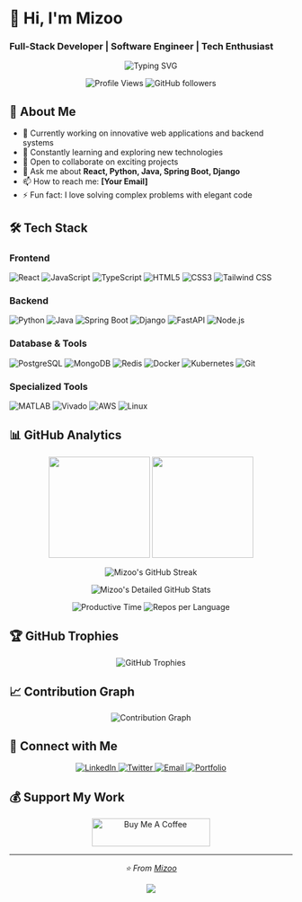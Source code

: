 # 👋 Hi, I'm Mizoo
### Full-Stack Developer | Software Engineer | Tech Enthusiast

<p align="center">
  <img src="https://readme-typing-svg.herokuapp.com?font=Fira+Code&pause=1000&color=F75C7E&center=true&vCenter=true&width=435&lines=Full-Stack+Developer;Always+learning+new+technologies;Building+innovative+solutions" alt="Typing SVG" />
</p>

<p align="center">
  <img src="https://komarev.com/ghpvc/?username=Mizoo1&color=blueviolet&style=flat-square&label=Profile+Views" alt="Profile Views" />
  <img src="https://img.shields.io/github/followers/Mizoo1?label=Followers&style=flat-square&color=blue" alt="GitHub followers" />
</p>

## 🚀 About Me

- 🔭 Currently working on innovative web applications and backend systems
- 🌱 Constantly learning and exploring new technologies
- 👯 Open to collaborate on exciting projects
- 💬 Ask me about **React, Python, Java, Spring Boot, Django**
- 📫 How to reach me: **[Your Email]**
- ⚡ Fun fact: I love solving complex problems with elegant code

## 🛠️ Tech Stack

### Frontend
<p align="left">
  <img src="https://img.shields.io/badge/-React-61DAFB?style=for-the-badge&logo=react&logoColor=black" alt="React" />
  <img src="https://img.shields.io/badge/-JavaScript-F7DF1E?style=for-the-badge&logo=javascript&logoColor=black" alt="JavaScript" />
  <img src="https://img.shields.io/badge/-TypeScript-3178C6?style=for-the-badge&logo=typescript&logoColor=white" alt="TypeScript" />
  <img src="https://img.shields.io/badge/-HTML5-E34F26?style=for-the-badge&logo=html5&logoColor=white" alt="HTML5" />
  <img src="https://img.shields.io/badge/-CSS3-1572B6?style=for-the-badge&logo=css3&logoColor=white" alt="CSS3" />
  <img src="https://img.shields.io/badge/-Tailwind_CSS-38B2AC?style=for-the-badge&logo=tailwind-css&logoColor=white" alt="Tailwind CSS" />
</p>

### Backend
<p align="left">
  <img src="https://img.shields.io/badge/-Python-3776AB?style=for-the-badge&logo=python&logoColor=white" alt="Python" />
  <img src="https://img.shields.io/badge/-Java-007396?style=for-the-badge&logo=java&logoColor=white" alt="Java" />
  <img src="https://img.shields.io/badge/-Spring_Boot-6DB33F?style=for-the-badge&logo=spring-boot&logoColor=white" alt="Spring Boot" />
  <img src="https://img.shields.io/badge/-Django-092E20?style=for-the-badge&logo=django&logoColor=white" alt="Django" />
  <img src="https://img.shields.io/badge/-FastAPI-009688?style=for-the-badge&logo=fastapi&logoColor=white" alt="FastAPI" />
  <img src="https://img.shields.io/badge/-Node.js-339933?style=for-the-badge&logo=node.js&logoColor=white" alt="Node.js" />
</p>

### Database & Tools
<p align="left">
  <img src="https://img.shields.io/badge/-PostgreSQL-336791?style=for-the-badge&logo=postgresql&logoColor=white" alt="PostgreSQL" />
  <img src="https://img.shields.io/badge/-MongoDB-47A248?style=for-the-badge&logo=mongodb&logoColor=white" alt="MongoDB" />
  <img src="https://img.shields.io/badge/-Redis-DC382D?style=for-the-badge&logo=redis&logoColor=white" alt="Redis" />
  <img src="https://img.shields.io/badge/-Docker-2496ED?style=for-the-badge&logo=docker&logoColor=white" alt="Docker" />
  <img src="https://img.shields.io/badge/-Kubernetes-326CE5?style=for-the-badge&logo=kubernetes&logoColor=white" alt="Kubernetes" />
  <img src="https://img.shields.io/badge/-Git-F05032?style=for-the-badge&logo=git&logoColor=white" alt="Git" />
</p>

### Specialized Tools
<p align="left">
  <img src="https://img.shields.io/badge/-MATLAB-0076A8?style=for-the-badge&logo=mathworks&logoColor=white" alt="MATLAB" />
  <img src="https://img.shields.io/badge/-Vivado-F68D2E?style=for-the-badge&logo=xilinx&logoColor=white" alt="Vivado" />
  <img src="https://img.shields.io/badge/-AWS-232F3E?style=for-the-badge&logo=amazon-aws&logoColor=white" alt="AWS" />
  <img src="https://img.shields.io/badge/-Linux-FCC624?style=for-the-badge&logo=linux&logoColor=black" alt="Linux" />
</p>

## 📊 GitHub Analytics

<p align="center">
  <img height="180em" src="https://github-readme-stats-eight-theta.vercel.app/api?username=Mizoo1&show_icons=true&theme=algolia&include_all_commits=true&count_private=true"/>
  <img height="180em" src="https://github-readme-stats-eight-theta.vercel.app/api/top-langs/?username=Mizoo1&layout=compact&langs_count=8&theme=algolia"/>
</p>

<p align="center">
  <img src="https://github-readme-streak-stats.herokuapp.com/?user=Mizoo1&theme=algolia" alt="Mizoo's GitHub Streak" />
</p>

<p align="center">
  <img src="https://github-profile-summary-cards.vercel.app/api/cards/profile-details?username=Mizoo1&theme=algolia" alt="Mizoo's Detailed GitHub Stats" />
</p>

<div align="center">
  <img src="https://github-profile-summary-cards.vercel.app/api/cards/productive-time?username=Mizoo1&theme=algolia" alt="Productive Time" />
  <img src="https://github-profile-summary-cards.vercel.app/api/cards/repos-per-language?username=Mizoo1&theme=algolia" alt="Repos per Language" />
</div>

## 🏆 GitHub Trophies
<p align="center">
  <img src="https://github-profile-trophy.vercel.app/?username=Mizoo1&theme=algolia&no-frame=false&no-bg=true&margin-w=4" alt="GitHub Trophies" />
</p>

## 📈 Contribution Graph
<p align="center">
  <img src="https://github-readme-activity-graph.vercel.app/graph?username=Mizoo1&bg_color=0D1117&color=7F3FBF&line=7F3FBF&point=7F3FBF&area=true&hide_border=true" alt="Contribution Graph" />
</p>

## 🔗 Connect with Me

<p align="center">
  <a href="https://linkedin.com/in/yourusername" target="_blank">
    <img src="https://img.shields.io/badge/-LinkedIn-0077B5?style=for-the-badge&logo=linkedin&logoColor=white" alt="LinkedIn" />
  </a>
  <a href="https://twitter.com/yourusername" target="_blank">
    <img src="https://img.shields.io/badge/-Twitter-1DA1F2?style=for-the-badge&logo=twitter&logoColor=white" alt="Twitter" />
  </a>
  <a href="mailto:your.email@example.com">
    <img src="https://img.shields.io/badge/-Email-D14836?style=for-the-badge&logo=gmail&logoColor=white" alt="Email" />
  </a>
  <a href="https://yourportfolio.com" target="_blank">
    <img src="https://img.shields.io/badge/-Portfolio-000000?style=for-the-badge&logo=react&logoColor=white" alt="Portfolio" />
  </a>
</p>

## 💰 Support My Work

<p align="center">
  <a href="https://www.buymeacoffee.com/yourusername" target="_blank">
    <img src="https://cdn.buymeacoffee.com/buttons/v2/default-yellow.png" alt="Buy Me A Coffee" height="50" width="210">
  </a>
</p>

---

<p align="center">
  <i>⭐️ From <a href="https://github.com/Mizoo1">Mizoo</a></i>
</p>

<p align="center">
  <img src="https://capsule-render.vercel.app/api?type=waving&color=gradient&height=100&section=footer"/>
</p>
